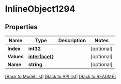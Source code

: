 # InlineObject1294

## Properties

Name | Type | Description | Notes
------------ | ------------- | ------------- | -------------
**Index** | **int32** |  | [optional] 
**Values** | [**interface{}**](.md) |  | [optional] 
**Name** | **string** |  | [optional] 

[[Back to Model list]](../README.md#documentation-for-models) [[Back to API list]](../README.md#documentation-for-api-endpoints) [[Back to README]](../README.md)


